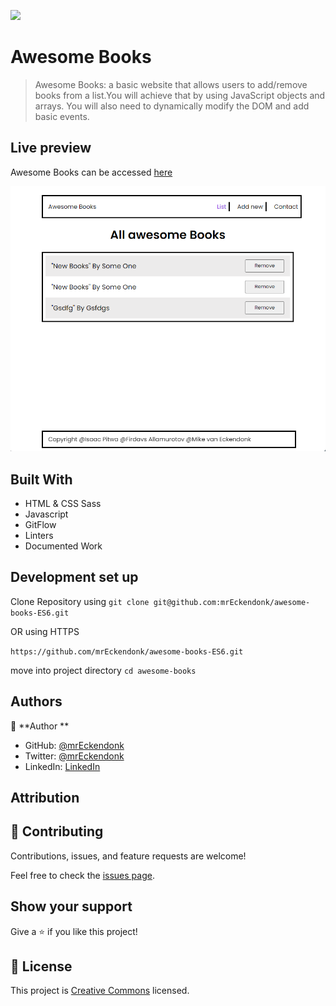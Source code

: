 ![](https://img.shields.io/badge/Microverse-blueviolet)

# Awesome Books

> Awesome Books: a basic website that allows users to add/remove books from a list.You will achieve that by using JavaScript objects and arrays. You will also need to dynamically modify the DOM and add basic events.

## Live preview

Awesome Books can be accessed [here](https://github.com/mrEckendonk/awesome-books-ES6/)

![screenshot](./awesomebook.png)

## Built With

- HTML & CSS Sass
- Javascript
- GitFlow
- Linters
- Documented Work

## Development set up

Clone Repository using
`git clone git@github.com:mrEckendonk/awesome-books-ES6.git`

OR using HTTPS

`https://github.com/mrEckendonk/awesome-books-ES6.git`

move into project directory
`cd awesome-books`

## Authors

👤 **Author **

- GitHub: [@mrEckendonk](https://github.com/mrEckendonk)
- Twitter: [@mrEckendonk](https://twitter.com/mrEckendonk)
- LinkedIn: [LinkedIn](https://www.linkedin.com/in/mike-van-eckendonk/)

## Attribution

## 🤝 Contributing

Contributions, issues, and feature requests are welcome!

Feel free to check the [issues page](../../issues/).

## Show your support

Give a ⭐️ if you like this project!

## 📝 License

This project is [Creative Commons](https://creativecommons.org/licenses/by-nc/4.0/legalcode) licensed.
